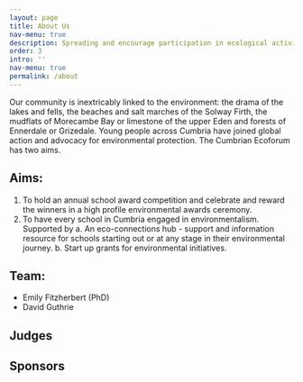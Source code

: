 ```yaml
---
layout: page
title: About Us
nav-menu: true
description: Spreading and encourage participation in ecological activity in Cumbria.
order: 3
intro: ''
nav-menu: true
permalink: /about
---
```

Our community is inextricably linked to the environment: the drama of the lakes and fells, the beaches and salt marches of the Solway Firth, the mudflats of Morecambe Bay or limestone of the upper Eden and forests of Ennerdale or Grizedale. Young people across Cumbria have joined global action and advocacy for environmental protection. The Cumbrian Ecoforum has two aims.

## Aims:

1. To hold an annual school award competition and celebrate and reward the winners in a high profile environmental awards ceremony.
2. To have every school in Cumbria engaged in environmentalism. Supported by
    a. An eco-connections hub - support and information resource for schools starting out or at any stage in their environmental journey.
    b. Start up grants for environmental initiatives.

## Team:

* Emily Fitzherbert (PhD)
* David Guthrie

## Judges

## Sponsors
